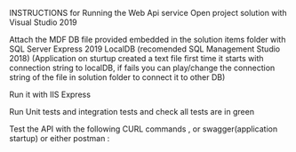 INSTRUCTIONS for Running the Web Api service
Open project solution with Visual Studio 2019

Attach the MDF DB file provided embedded in the solution items folder with SQL Server Express 2019 LocalDB (recomended SQL Management Studio 2018) (Application on sturtup created a text file first time it starts with connection string to localDB, if fails you can play/change the connection string of the file in solution folder to connect it to other DB)

Run it with IIS Express

Run Unit tests and integration tests and check all tests are in green

Test the API with the following CURL commands , or swagger(application startup) or either postman :
